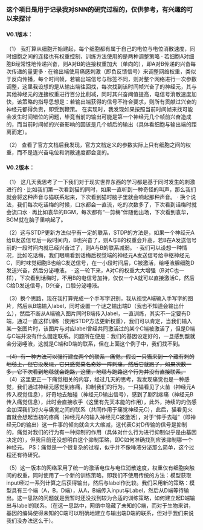 ### 这个项目是用于记录我对SNN的研究过程的，仅供参考，有兴趣的可以来探讨


#### V0.1版本：
（1） 我打算从细胞开始建起，每个细胞都有属于自己的电位与电位消散速度，同时细胞之间的连接也有权重控制，训练方法使用的是两种调整策略
    · 若细胞A对细胞B经常性地传递兴奋，则A对B的连接权重加大（单向的），即A对B传递的兴奋每次传递的量更多
    · 在输出端使用痛感刺激（即负反馈信号）来调整网络权重，类似于反向传播，每个时间帧，若输出端信号与标签不同，则对整个网络进行一次参数调整，这里我设想的是从输出端往回找，每次找到该时间帧兴奋了的神经元，其与其他神经元的连接权重进行百分比削减，同时其兴奋阈值提高，电信号消散速度加快，该策略的指导思想是：若输出端获得的信号不符合要求，则所有贡献过兴奋的神经元都得负责，即受到鞭策。
  在实现时，我发现如果按照当前时间帧来找可能会发生时间错位的问题，毕竟当前的输出可能是第一个神经元几个帧前兴奋造成的，而当前时间帧的兴奋影响的因该是几个帧后的输出（具体看细胞与输出端的距离而定）。

（2） 查看了官方文档后我发现，官方文档定义的参数实际上只有细胞之间的权重，而不是连兴奋电位和消散速度都会变的。

#### V0.2版本：
（1） 这几天我思考了一下我们对于现实世界东西的学习都是基于同时发生的刺激进行的
    · 比如我们第一次看到猫的同时，如果一直听到一种奇怪的叫声，那么我们就会将这种声音与猫联系起来，下次看到猫时脑子里就会响起那种声音。
    · 换个说法，我们每次吃话梅的时候，口水都会一直流，吃的次数多了，下次看到话梅时就会流口水
    · 再比如袁华的BGM，每次都有“一剪梅”伴随他出场，下次看到袁华，BGM就在脑子里响起了。
    
（2）这与STDP更新方法似乎有一定的联系，STDP的方法是，如果一个神经元A给B发送信号后一段时间内，B也兴奋了，则A与B的权重会升高，若B在A发送信号前的一段时间内就已经兴奋过了，则A与B的联系减弱。
    · 我们可以设想一种情况，比如吃话梅，我们眼睛看到话梅后视觉端的神经元A发送信号给中枢神经元C，同时味觉细胞B也给C发送信号，在一小段时间后，C被激活，给唾液腺细胞D发送兴奋，然后分泌唾液。
    · 这一轮下来，A对C的权重大大增强（B对C也一样），下次看到话梅时，不用B的电信号加持，仅仅一个A就可以直接激活C，然后C给D发送信号，D兴奋，口腔分泌唾液。

（3）换个思路，现在我打算完成一个手写字识别，我从视觉A端输入手写字的图片，然后从B端输入label，同时设置一个谜之输出端D（我也不知道会输出什么），然后不断从A端输入图片同时B端传入label，一直训练，其实不一定要有D端，通过一直这样训练（使用STDP方法更新权重），我们可以肯定，当我们输入某一张图片时，该图片与对应label曾经共同激活过的某个C端被激活了，但是D端与C端并没有什么固定联系。问题所在便是：我们的基因设定好的，一旦感到酸就会分泌唾液，这就是C端和D端的联系，但在上面这个例子中，我们找不到。

~~（4）有一种方法可以强行建立两个的联系--痛觉。假设一只猫来到一个藏有刺的地毯上，但它没发现，它只感觉莫名奇妙一阵刺痛，然后它就跑了，如果次数一多，它下次看到地毯就会跑路，这里，地毯与跑路这个行为并没有直接联系。~~
（4）这里更正一下痛觉相关的内容，经过几天的思考，我发现痛觉也是一种感觉，我们通过神经元感觉到疼痛，抑制我们的行为。一只猫看见了火苗（神经元A传入视觉信息），好奇地去触碰（神经元D输出信号），感到了剧烈疼痛（神经元B传入痛觉信息），此时会直接收手（这里有先天本能的作用），此外，持续的灼伤感会加深我们对火与痛觉之间的联系（共同作用于痛觉神经元C），此后，猫看见火苗就会想起当初的疼痛（神经元A的输入神经元C被激活），对于“伸手去碰”（即神经元D的输出）这一件事的倾向就会大大缩减，这代表C对D传输的信号是抑制的，痛觉对我们的行为有一种抑制的作用（具体对什么行为进行抑制似乎是由基因决定的），但我目前还没想明白这个抑制策略，即C如何准确找到应该抑制哪一个神经元。
PS：痛觉是一个很复杂的过程，似乎并不像唾液分泌那么简单，这个过程还有待研究。

（5）这一版本的网络采用了统一的激活电位与电位消散速度，权重仅有细胞突触间的权重，同时使用了一个新的训练策略，即我们不使用传统的方法：模型获取input经过一系列计算之后获得输出，然后与label作比较。我们采用新的策略：模型具有三个端（A，B，D端），从A，B端传入input与Label，然后从D端等待输出。这一思路的问题就是我暂时还没找到较为合适的训练策略，如何建立起D端输出与label的联系。（在这一思路中，网络中隐藏了未知的C端，而对于生物来讲，基因的编码使得未知的C端可以明确地建立与输出端D端的联系，但对于我们来说我们没办法这么干）。






